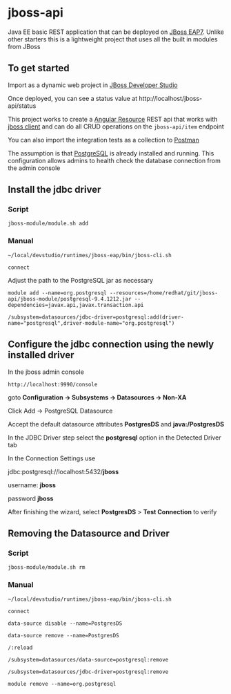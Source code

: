 # jboss-api

Java EE basic REST application that can be deployed on [JBoss EAP7](https://developers.redhat.com/products/eap/download/).  Unlike other starters this is a lightweight project that uses all the built in modules from JBoss

## To get started
Import as a dynamic web project in [JBoss Developer Studio](https://www.redhat.com/en/technologies/jboss-middleware/developer-studio)

Once deployed, you can see a status value at
http://localhost/jboss-api/status

This project works to create a [Angular Resource](https://docs.angularjs.org/api/ngResource/service/$resource) REST api that works with [jboss client](https://github.com/mechevarria/jboss-client) and can do all CRUD operations on the `jboss-api/item` endpoint

You can also import the integration tests as a collection to [Postman](https://www.getpostman.com/)

The assumption is that [PostgreSQL](https://www.postgresql.org/) is already installed and running.  This configuration allows admins to health check the database connection from the admin console


## Install the jdbc driver

### Script

`jboss-module/module.sh add`

### Manual

`~/local/devstudio/runtimes/jboss-eap/bin/jboss-cli.sh`

`connect`

Adjust the path to the PostgreSQL jar as necessary

`module add --name=org.postgresql --resources=/home/redhat/git/jboss-api/jboss-module/postgresql-9.4.1212.jar --dependencies=javax.api,javax.transaction.api`

`/subsystem=datasources/jdbc-driver=postgresql:add(driver-name="postgresql",driver-module-name="org.postgresql")`



## Configure the jdbc connection using the newly installed driver
In the jboss admin console

`http://localhost:9990/console`

goto **Configuration -> Subsystems -> Datasources -> Non-XA**

Click Add -> PostgreSQL Datasource

Accept the default datasource attributes **PostgresDS** and **java:/PostgresDS**

In the JDBC Driver step select the **postgresql** option in the Detected Driver tab

In the Connection Settings use

jdbc:postgresql://localhost:5432/**jboss**

username: **jboss**

password **jboss**

After finishing the wizard, select **PostgresDS** > **Test Connection** to verify



## Removing the Datasource and Driver

### Script

`jboss-module/module.sh rm`

### Manual

`~/local/devstudio/runtimes/jboss-eap/bin/jboss-cli.sh`

`connect`

`data-source disable --name=PostgresDS`

`data-source remove --name=PostgresDS`

`/:reload`

`/subsystem=datasources/data-source=postgresql:remove`

`/subsystem=datasources/jdbc-driver=postgresql:remove`

`module remove --name=org.postgresql`
